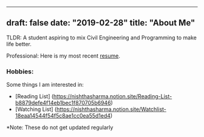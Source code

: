 
---
draft: false
date: "2019-02-28"
title: "About Me"
---
TLDR: A student aspiring to mix Civil Engineering and Programming to make life better. 

Professional: 
Here is my most recent [resume](https://resume.creddle.io/resume/3l8desh8y5w).

### Hobbies: 

Some things I am interested in: 
- [Reading List] (https://nishthasharma.notion.site/Reading-List-b8879defe4f14eb1bec1f870705b6946)
- [Watching List] (https://nishthasharma.notion.site/Watchlist-18eaa14544f54f5c8ae1cc0ea55d1ed4)

*Note: These do not get updated regularly 
